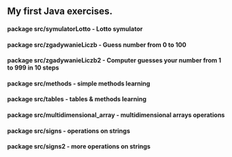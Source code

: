 

<h2>My first Java exercises.</h2>

<h4>package src/symulatorLotto - Lotto symulator</h4>
<h4>package src/zgadywanieLiczb - Guess number  from 0 to 100</h4>
<h4>package src/zgadywanieLiczb2 - Computer guesses your number from 1 to 999 in 10 steps</h4>
<h4>package src/methods - simple methods learning</h4>
<h4>package src/tables - tables & methods learning</h4>
<h4>package src/multidimensional_array - multidimensional arrays operations</h4>
<h4>package src/signs - operations on strings</h4>
<h4>package src/signs2 - more operations on strings</h4>
